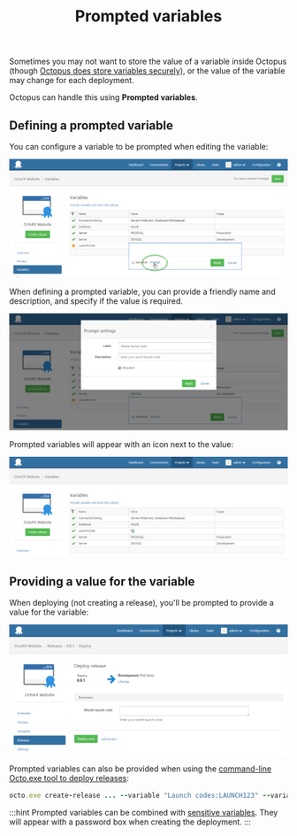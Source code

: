 ﻿---
title: Prompted variables
position: 3
---


Sometimes you may not want to store the value of a variable inside Octopus (though [Octopus does store variables securely](/docs/home/deploying-applications/variables/sensitive-variables.md)), or the value of the variable may change for each deployment.


Octopus can handle this using **Prompted variables**.

## Defining a prompted variable


You can configure a variable to be prompted when editing the variable:


![](/docs/images/3048314/3278298.png)


When defining a prompted variable, you can provide a friendly name and description, and specify if the value is required.


![](/docs/images/3048314/3278299.png)


Prompted variables will appear with an icon next to the value:


![](/docs/images/3048314/3278300.png)




## Providing a value for the variable


When deploying (not creating a release), you'll be prompted to provide a value for the variable:


![](/docs/images/3048314/3278301.png)


Prompted variables can also be provided when using the [command-line Octo.exe tool to deploy releases](/docs/home/api-and-integration/octo.exe-command-line/deploying-releases.md):

```ruby
octo.exe create-release ... --variable "Launch codes:LAUNCH123" --variable "Variable 2:Some value"
```







:::hint
Prompted variables can be combined with [sensitive variables](/docs/home/deploying-applications/variables/sensitive-variables.md). They will appear with a password box when creating the deployment.
:::
